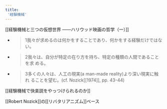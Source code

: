 ```yaml
---
title:
 '経験機械'
---
```


[[経験機械と三つの仮想世界 ――ハリウッド映画の哲学（一）]]
- > 1我々が求めるのは何かをすることであり、何かをする経験だけではな い。
- > 2我々は、自分が特定の在り方を持ち、特定の種類の人間であることを求 める。
- > 3多くの人々は、人工の現実(a man-made reality)より深い現実に触れ ることを望む。(cf. Nozick[[1974]], pp. 43-44)

[[経験機械で快楽説をやっつけられるのか]]

[[Robert Nozick]]の[[リバタリアニズム]]ベース
